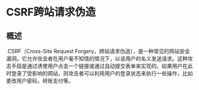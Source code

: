 # CSRF跨站请求伪造

## 概述

​	CSRF（Cross-Site Request Forgery，跨站请求伪造），是一种常见的网站安全漏洞。它允许攻击者在用户毫不知情的情况下，以该用户的名义发送请求。这种攻击手段是通过诱使用户点击一个链接或通过自动提交表单来实现的。如果用户在此时登录了受影响的网站，则攻击者可以利用用户的登录状态来执行一些操作，比如更改用户密码，转账支付等。

​	